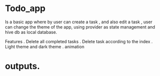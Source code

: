 # Todo_app
 Is a basic app where by user can create a task , and also edit a task , user can change the theme of the app, using provider as state management and hive db as local database. 
 
 Features
 . Delete all completed tasks
 . Delete task according to the index
 . Light theme and dark theme
 . animation

# outputs.




